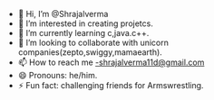 - 👋 Hi, I’m @Shrajalverma
- 👀 I’m interested in creating projetcs.
- 🌱 I’m currently learning c,java.c++.
- 💞️ I’m looking to collaborate with unicorn companies(zepto,swiggy,mamaearth).
- 📫 How to reach me -shrajalverma11d@gmail.com
- 😄 Pronouns: he/him.
- ⚡ Fun fact: challenging friends for Armswrestling.

<!---
Shrajalverma/Shrajalverma is a ✨ special ✨ repository because its `README.md` (this file) appears on your GitHub profile.
You can click the Preview link to take a look at your changes.
--->
